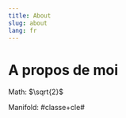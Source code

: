 ```yaml
---
title: About
slug: about
lang: fr
---
```


# A propos de moi

Math: $\sqrt{2}$

Manifold: #classe+cle#

